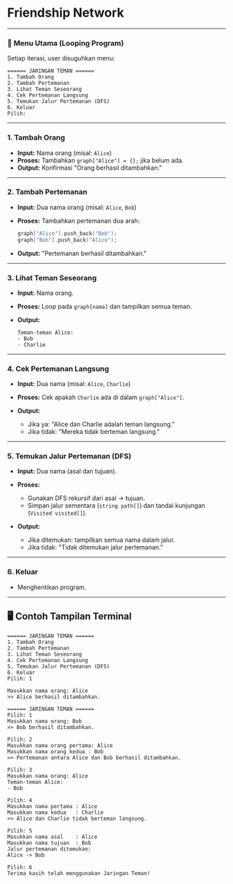 # **Friendship Network**

---

### 🔁 **Menu Utama (Looping Program)**

Setiap iterasi, user disuguhkan menu:

```
====== JARINGAN TEMAN ======
1. Tambah Orang
2. Tambah Pertemanan
3. Lihat Teman Seseorang
4. Cek Pertemanan Langsung
5. Temukan Jalur Pertemanan (DFS)
6. Keluar
Pilih:
```

---

### 1. **Tambah Orang**

- **Input:** Nama orang (misal: `Alice`)
- **Proses:** Tambahkan `graph["Alice"] = {};` jika belum ada.
- **Output:** Konfirmasi "Orang berhasil ditambahkan."

---

### 2. **Tambah Pertemanan**

- **Input:** Dua nama orang (misal: `Alice`, `Bob`)
- **Proses:** Tambahkan pertemanan dua arah:

  ```cpp
  graph["Alice"].push_back("Bob");
  graph["Bob"].push_back("Alice");
  ```

- **Output:** "Pertemanan berhasil ditambahkan."

---

### 3. **Lihat Teman Seseorang**

- **Input:** Nama orang.
- **Proses:** Loop pada `graph[nama]` dan tampilkan semua teman.
- **Output:**

  ```
  Teman-teman Alice:
  - Bob
  - Charlie
  ```

---

### 4. **Cek Pertemanan Langsung**

- **Input:** Dua nama (misal: `Alice`, `Charlie`)
- **Proses:** Cek apakah `Charlie` ada di dalam `graph["Alice"]`.
- **Output:**

  - Jika ya: "Alice dan Charlie adalah teman langsung."
  - Jika tidak: "Mereka tidak berteman langsung."

---

### 5. **Temukan Jalur Pertemanan (DFS)**

- **Input:** Dua nama (asal dan tujuan).
- **Proses:**

  - Gunakan DFS rekursif dari asal → tujuan.
  - Simpan jalur sementara (`string path[]`) dan tandai kunjungan (`Visited visited[]`).

- **Output:**

  - Jika ditemukan: tampilkan semua nama dalam jalur.
  - Jika tidak: "Tidak ditemukan jalur pertemanan."

---

### 6. **Keluar**

- Menghentikan program.

---

## 🖥️ Contoh Tampilan Terminal

```
====== JARINGAN TEMAN ======
1. Tambah Orang
2. Tambah Pertemanan
3. Lihat Teman Seseorang
4. Cek Pertemanan Langsung
5. Temukan Jalur Pertemanan (DFS)
6. Keluar
Pilih: 1

Masukkan nama orang: Alice
>> Alice berhasil ditambahkan.

====== JARINGAN TEMAN ======
Pilih: 1
Masukkan nama orang: Bob
>> Bob berhasil ditambahkan.

Pilih: 2
Masukkan nama orang pertama: Alice
Masukkan nama orang kedua : Bob
>> Pertemanan antara Alice dan Bob berhasil ditambahkan.

Pilih: 3
Masukkan nama orang: Alice
Teman-teman Alice:
- Bob

Pilih: 4
Masukkan nama pertama : Alice
Masukkan nama kedua   : Charlie
>> Alice dan Charlie tidak berteman langsung.

Pilih: 5
Masukkan nama asal    : Alice
Masukkan nama tujuan  : Bob
Jalur pertemanan ditemukan:
Alice -> Bob

Pilih: 6
Terima kasih telah menggunakan Jaringan Teman!
```
